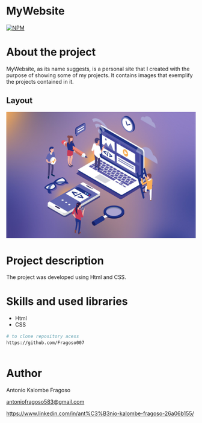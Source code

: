 # MyWebsite
[![NPM](https://img.shields.io/npm/l/react)](https://github.com/Fragoso007/MyWebsite/blob/master/LICENSE)

# About the project


MyWebsite, as its name suggests, is a personal site that I created with the purpose of showing some of my projects. It contains images that exemplify the projects contained in it.

## Layout
![Mobile 1](https://github.com/Fragoso007/MyWebsite/blob/master/Web.jpg) 





# Project description
The project was developed using Html and CSS.



# Skills and used libraries
- Html
- CSS
  


```bash
# to clone repository acess
https://github.com/Fragoso007
 
```

# Author

Antonio Kalombe Fragoso

antoniofragoso583@gmail.com


https://www.linkedin.com/in/ant%C3%B3nio-kalombe-fragoso-26a06b155/
